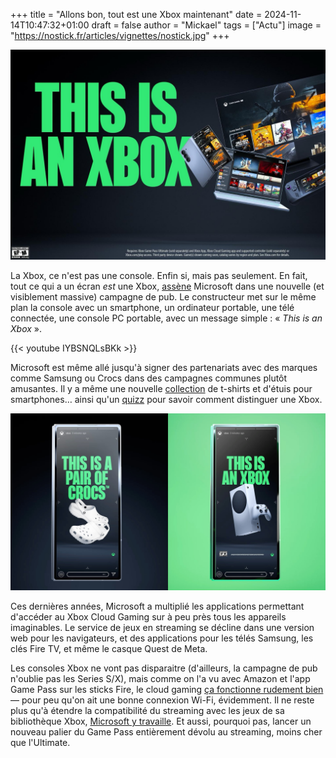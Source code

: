 +++
title = "Allons bon, tout est une Xbox maintenant"
date = 2024-11-14T10:47:32+01:00
draft = false
author = "Mickael"
tags = ["Actu"]
image = "https://nostick.fr/articles/vignettes/nostick.jpg"
+++

![Xbox](xbox-pub.jpg "")

La Xbox, ce n'est pas une console. Enfin si, mais pas seulement. En fait, tout ce qui a un écran *est* une Xbox, [assène](https://news.xbox.com/en-us/2024/11/14/this-is-an-xbox/) Microsoft dans une nouvelle (et visiblement massive) campagne de pub. Le constructeur met sur le même plan la console avec un smartphone, un ordinateur portable, une télé connectée, une console PC portable, avec un message simple : « *This is an Xbox* ».

{{< youtube IYBSNQLsBKk >}} 

Microsoft est même allé jusqu'à signer des partenariats avec des marques comme Samsung ou Crocs dans des campagnes communes plutôt amusantes. Il y a même une nouvelle [collection](https://gear.xbox.com/pages/xbox) de t-shirts et d'étuis pour smartphones… ainsi qu'un [quizz](https://www.xbox.com/en-US/what-is-xbox) pour savoir comment distinguer une Xbox.

![Xbox](xbox-pub-2.jpg "")

Ces dernières années, Microsoft a multiplié les applications permettant d'accéder au Xbox Cloud Gaming sur à peu près tous les appareils imaginables. Le service de jeux en streaming se décline dans une version web pour les navigateurs, et des applications pour les télés Samsung, les clés Fire TV, et même le casque Quest de Meta.

Les consoles Xbox ne vont pas disparaitre (d'ailleurs, la campagne de pub n'oublie pas les Series S/X), mais comme on l'a vu avec Amazon et l'app Game Pass sur les sticks Fire, le cloud gaming [ça fonctionne rudement bien](https://nostick.fr/articles/2024/juillet/2907-xbox-cloud-gaming-fire-tv-stick-test/) — pour peu qu'on ait une bonne connexion Wi-Fi, évidemment. Il ne reste plus qu'à étendre la compatibilité du streaming avec les jeux de sa bibliothèque Xbox, [Microsoft y travaille](https://nostick.fr/articles/2024/octobre/1110-abonnes-xbox-cloud-gaming-stream-jeux/). Et aussi, pourquoi pas, lancer un nouveau palier du Game Pass entièrement dévolu au streaming, moins cher que l'Ultimate.
